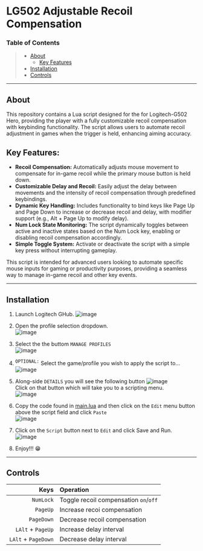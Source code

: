 # LG502 Adjustable Recoil Compensation


### Table of Contents

> * [About](##About)
>   * [Key Features](##Key-Features)
> * [Installation](##Installation)
> * [Controls](##Controls)

---

## About

This repository contains a Lua script designed for the for Logitech-G502 Hero, providing the player with a fully customizable recoil compensation with keybinding functionality. 
The script allows users to automate recoil adjustment in games when the trigger is held, enhancing aiming accuracy. 

## Key Features:

* **Recoil Compensation:** Automatically adjusts mouse movement to compensate for in-game recoil while the primary mouse button is held down.
* **Customizable Delay and Recoil:** Easily adjust the delay between movements and the intensity of recoil compensation through predefined keybindings.
* **Dynamic Key Handling:** Includes functionality to bind keys like Page Up and Page Down to increase or decrease recoil and delay, with modifier support (e.g., Alt + Page Up to modify delay).
* **Num Lock State Monitoring:** The script dynamically toggles between active and inactive states based on the Num Lock key, enabling or disabling recoil compensation accordingly.
* **Simple Toggle System:** Activate or deactivate the script with a simple key press without interrupting gameplay.
  
This script is intended for advanced users looking to automate specific mouse inputs for gaming or productivity purposes, providing a seamless way to manage in-game recoil and other key events.

---

## Installation

1. Launch Logitech GHub. ![image](https://github.com/user-attachments/assets/a511de76-eea0-4ccc-9193-221aab4b1a77)

2. Open the profile selection dropdown. <br> ![image](https://github.com/user-attachments/assets/75113291-989f-4069-aaa9-b0db44c26f3c)<br>

3. Select the the buttom `MANAGE PROFILES` <br> ![image](https://github.com/user-attachments/assets/ffbd9b72-0bf3-46bf-8bb5-d2edd9c4aabe)

4. <sup><samp>OPTIONAL:</samp></sup> Select the game/profile you wish to apply the script to... <br> ![image](https://github.com/user-attachments/assets/eb2b45b6-20b3-4e1d-bbfd-7bb2197e76ab)

5. Along-side `DETAILS` you will see the following button ![image](https://github.com/user-attachments/assets/06314d5b-e832-4fe6-99fa-5f579e3b25ba) <br>
  Click on that button which will take you to a scripting menu. <br> ![image](https://github.com/user-attachments/assets/332498c8-0c74-47bb-9325-7678b768e088)

6. Copy the code found in [main.lua](./main.lua) and then click on the `Edit` menu button above the script field and click `Paste` <br> ![image](https://github.com/user-attachments/assets/896c13b6-5f61-45c9-bed3-b83414266315)

7. Click on the `Script` button next to `Edit` and click Save and Run. <br> ![image](https://github.com/user-attachments/assets/8774e703-8e20-4f1d-a0bd-ec09a6334204)

8. Enjoy!!! 😁

---

## Controls

|                Keys | Operation                              |
|--------------------:|:---------------------------------------|
|           `NumLock` | Toggle recoil compensation `on`/`off`  |
|            `PageUp` | Increase recoi compensation            |
|          `PageDown` | Decrease recoil compensation           |
|   `LAlt` + `PageUp` | Increase delay interval                |
| `LAlt` + `PageDown` | Decrease delay interval                |
